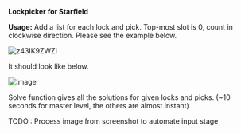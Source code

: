 **Lockpicker for Starfield**

**Usage:**
Add a list for each lock and pick. Top-most slot is 0, count in clockwise direction. Please see the example below.

![z43IK9ZWZi](https://github.com/mkaynarca/starfieldLockpicker/assets/83733847/7c7543c7-0991-41dc-9080-013958de34a6)

It should look like below.

![image](https://github.com/mkaynarca/starfieldLockpicker/assets/83733847/cd553e9a-e9a3-49ff-8225-6e7e0ad47c04)

Solve function gives all the solutions for given locks and picks. (~10 seconds for master level, the others are almost instant) 

TODO : Process image from screenshot to automate input stage
